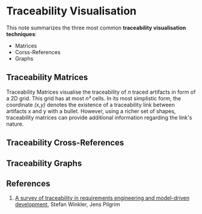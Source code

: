 # Traceability Visualisation
This note summarizes the three most common **traceability visualisation techniques**: 
- Matrices 
- Corss-References 
- Graphs

## Traceability Matrices
Traceability Matrices visualise the traceability of *n* traced artifacts in form of a 2D grid.
This grid has at most *n²* cells.
In its most simplistic form, the coordinate *(x,y)* denotes the existence of a traceability link between artifacts x and y with a bullet.
However, using a richer set of shapes, traceability matrices can provide additional information regarding the link's nature.


## Traceability Cross-References
## Traceability Graphs

## References
1. [A survey of traceability in requirements engineering and model-driven development](http://dl.acm.org/citation.cfm?id=1861287), Stefan Winkler, Jens Pilgrim
